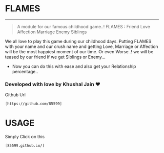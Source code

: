 # FLAMES
******


> A module for our famous childhood game..! 
> FLAMES : Friend Love Affection Marriage Enemy Siblings



 We all love to play this game during our childhood days.
 Putting FLAMES with your name and our crush name and getting Love, Marriage or Affection
 will be the most happiest moment of our time.
 Or even Worse..! we will be teased by our friend if we get Siblings or Enemy...

- Now you can do this with ease and also get your Relationship percentage..

### Developed with love by Khushal Jain ❤️

Github Url 
```
[https://github.com/85599]
```


USAGE
=====

Simply Click on this 
```
[85599.github.io/]
```



